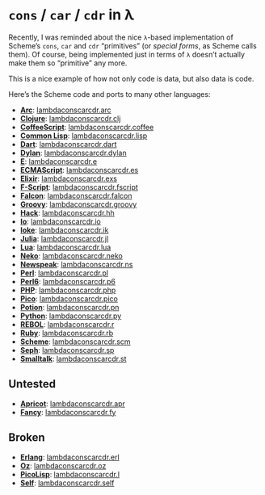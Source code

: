 `cons` / `car` / `cdr` in λ
===========================

Recently, I was reminded about the nice `λ`-based implementation of Scheme’s `cons`, `car` and `cdr` “primitives” (or *special forms*, as Scheme calls them). Of course, being implemented just in terms of `λ` doesn’t actually make them so “primitive” any more.

This is a nice example of how not only code is data, but also data is code.

Here’s the Scheme code and ports to many other languages:

* [**Arc**](http://ArcLanguage.Org/): [lambdaconscarcdr.arc](https://GitHub.Com/JoergWMittag/lambdaconscarcdr/blob/master/lambdaconscarcdr.arc)
* [**Clojure**](http://Clojure.Org/): [lambdaconscarcdr.clj](https://GitHub.Com/JoergWMittag/lambdaconscarcdr/blob/master/lambdaconscarcdr.clj)
* [**CoffeeScript**](http://CoffeeScript.Org/): [lambdaconscarcdr.coffee](https://GitHub.Com/JoergWMittag/lambdaconscarcdr/blob/master/lambdaconscarcdr.coffee)
* [**Common Lisp**](http://CLiki.Net/): [lambdaconscarcdr.lisp](https://GitHub.Com/JoergWMittag/lambdaconscarcdr/blob/master/lambdaconscarcdr.lisp)
* [**Dart**](http://DartLang.Org/): [lambdaconscarcdr.dart](https://GitHub.Com/JoergWMittag/lambdaconscarcdr/blob/master/lambdaconscarcdr.dart)
* [**Dylan**](http://OpenDylan.Org/): [lambdaconscarcdr.dylan](https://GitHub.Com/JoergWMittag/lambdaconscarcdr/blob/master/lambdaconscarcdr.dylan)
* [**E**](http://ERights.Org/): [lambdaconscarcdr.e](https://GitHub.Com/JoergWMittag/lambdaconscarcdr/blob/master/lambdaconscarcdr.e)
* [**ECMAScript**](http://ECMAScript.Org/): [lambdaconscarcdr.es](https://GitHub.Com/JoergWMittag/lambdaconscarcdr/blob/master/lambdaconscarcdr.es)
* [**Elixir**](http://Elixir-Lang.Org/): [lambdaconscarcdr.exs](https://GitHub.Com/JoergWMittag/lambdaconscarcdr/blob/master/lambdaconscarcdr.exs)
* [**F-Script**](http://FScript.Org/): [lambdaconscarcdr.fscript](https://GitHub.Com/JoergWMittag/lambdaconscarcdr/blob/master/lambdaconscarcdr.fscript)
* [**Falcon**](http://FalconPL.Org/): [lambdaconscarcdr.falcon](https://GitHub.Com/JoergWMittag/lambdaconscarcdr/blob/master/lambdaconscarcdr.falcon)
* [**Groovy**](http://Groovy-Lang.Org/): [lambdaconscarcdr.groovy](https://GitHub.Com/JoergWMittag/lambdaconscarcdr/blob/master/lambdaconscarcdr.groovy)
* [**Hack**](http://HackLang.Org/): [lambdaconscarcdr.hh](https://GitHub.Com/JoergWMittag/lambdaconscarcdr/blob/master/lambdaconscarcdr.hh)
* [**Io**](http://IoLanguage.Com/): [lambdaconscarcdr.io](https://GitHub.Com/JoergWMittag/lambdaconscarcdr/blob/master/lambdaconscarcdr.io)
* [**Ioke**](http://Ioke.Org/): [lambdaconscarcdr.ik](https://GitHub.Com/JoergWMittag/lambdaconscarcdr/blob/master/lambdaconscarcdr.ik)
* [**Julia**](http://JuliaLang.Org/): [lambdaconscarcdr.jl](https://GitHub.Com/JoergWMittag/lambdaconscarcdr/blob/master/lambdaconscarcdr.jl)
* [**Lua**](http://Lua.Org/): [lambdaconscarcdr.lua](https://GitHub.Com/JoergWMittag/lambdaconscarcdr/blob/master/lambdaconscarcdr.lua)
* [**Neko**](http://NekoVM.Org/#the_neko_programming_language): [lambdaconscarcdr.neko](https://GitHub.Com/JoergWMittag/lambdaconscarcdr/blob/master/lambdaconscarcdr.neko)
* [**Newspeak**](http://NewspeakLanguage.Org/): [lambdaconscarcdr.ns](https://GitHub.Com/JoergWMittag/lambdaconscarcdr/blob/master/lambdaconscarcdr.ns)
* [**Perl**](http://Perl.Org/): [lambdaconscarcdr.pl](https://GitHub.Com/JoergWMittag/lambdaconscarcdr/blob/master/lambdaconscarcdr.pl)
* [**Perl6**](http://Perl6.Org/): [lambdaconscarcdr.p6](https://GitHub.Com/JoergWMittag/lambdaconscarcdr/blob/master/lambdaconscarcdr.p6)
* [**PHP**](http://PHP.Net/): [lambdaconscarcdr.php](https://GitHub.Com/JoergWMittag/lambdaconscarcdr/blob/master/lambdaconscarcdr.php)
* [**Pico**](http://Pico.VUB.Ac.Be): [lambdaconscarcdr.pico](https://GitHub.Com/JoergWMittag/lambdaconscarcdr/blob/master/lambdaconscarcdr.pico)
* [**Potion**](http://Perl11.Org/potion/): [lambdaconscarcdr.pn](https://GitHub.Com/JoergWMittag/lambdaconscarcdr/blob/master/lambdaconscarcdr.pn)
* [**Python**](http://Python.Org/): [lambdaconscarcdr.py](https://GitHub.Com/JoergWMittag/lambdaconscarcdr/blob/master/lambdaconscarcdr.py)
* [**REBOL**](http://REBOL.Com/): [lambdaconscarcdr.r](https://GitHub.Com/JoergWMittag/lambdaconscarcdr/blob/master/lambdaconscarcdr.r)
* [**Ruby**](http://Ruby-Lang.Org/): [lambdaconscarcdr.rb](https://GitHub.Com/JoergWMittag/lambdaconscarcdr/blob/master/lambdaconscarcdr.rb)
* [**Scheme**](http://R7RS.Org/): [lambdaconscarcdr.scm](https://GitHub.Com/JoergWMittag/lambdaconscarcdr/blob/master/lambdaconscarcdr.scm)
* [**Seph**](http://Seph-Lang.Org/): [lambdaconscarcdr.sp](https://GitHub.Com/JoergWMittag/lambdaconscarcdr/blob/master/lambdaconscarcdr.sp)
* [**Smalltalk**](http://Smalltalk.Org/): [lambdaconscarcdr.st](https://GitHub.Com/JoergWMittag/lambdaconscarcdr/blob/master/lambdaconscarcdr.st)

Untested
--------

* [**Apricot**](https://GitHub.Com/Apricot-Lang/Apricot/): [lambdaconscarcdr.apr](https://GitHub.Com/JoergWMittag/lambdaconscarcdr/blob/master/lambdaconscarcdr.apr)
* [**Fancy**](http://Fancy-Lang.Org/): [lambdaconscarcdr.fy](https://GitHub.Com/JoergWMittag/lambdaconscarcdr/blob/master/lambdaconscarcdr.fy)

Broken
------

* [**Erlang**](http://Erlang.Org/): [lambdaconscarcdr.erl](https://GitHub.Com/JoergWMittag/lambdaconscarcdr/blob/master/lambdaconscarcdr.erl)
* [**Oz**](http://WWW.Mozart-Oz.Org/): [lambdaconscarcdr.oz](https://GitHub.Com/JoergWMittag/lambdaconscarcdr/blob/master/lambdaconscarcdr.oz)
* [**PicoLisp**](http://PicoLisp.Com/): [lambdaconscarcdr.l](https://GitHub.Com/JoergWMittag/lambdaconscarcdr/blob/master/lambdaconscarcdr.l)
* [**Self**](http://SelfLanguage.Org/): [lambdaconscarcdr.self](https://GitHub.Com/JoergWMittag/lambdaconscarcdr/blob/master/lambdaconscarcdr.self)
